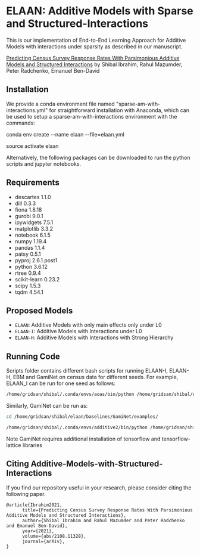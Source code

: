 # ELAAN: Additive Models with Sparse and Structured-Interactions

This is our implementation of End-to-End Learning Approach for Additive Models with interactions under sparsity as described in our manuscript.

[Predicting Census Survey Response Rates With Parsimonious Additive Models and Structured Interactions](http://arxiv.org/abs/2108.11328) by Shibal Ibrahim, Rahul Mazumder, Peter Radchenko, Emanuel Ben-David

## Installation
We provide a conda environment file named "sparse-am-with-interactions.yml" for straightforward installation with Anaconda, which can be used to setup a sparse-am-with-interactions environment with the commands:

conda env create --name elaan --file=elaan.yml

source activate elaan

Alternatively, the following packages can be downloaded to run the python scripts and jupyter notebooks.

## Requirements
* descartes                 1.1.0
* dill                      0.3.3 
* fiona                     1.8.18
* gurobi                    9.0.1 
* ipywidgets                7.5.1
* matplotlib                3.3.2 
* notebook                  6.1.5
* numpy                     1.19.4 
* pandas                    1.1.4
* patsy                     0.5.1
* pyproj                    2.6.1.post1
* python                    3.6.12 
* rtree                     0.9.4
* scikit-learn              0.23.2
* scipy                     1.5.3
* tqdm                      4.54.1
 
## Proposed Models
* `ELAAN`: Additive Models with only main effects only under L0
* `ELAAN-I`: Additive Models with Interactions under L0
* `ELAAN-H`: Additive Models with Interactions with Strong Hierarchy

## Running Code
Scripts folder contains different bash scripts for running ELAAN-I, ELAAN-H, EBM and GamiNet on census data for different seeds.
For example, ELAAN_I can be run for one seed as follows:
```bash
/home/gridsan/shibal/.conda/envs/aoas/bin/python /home/gridsan/shibal/elaan/src/elaani/elaani_census.py --load_directory '/home/gridsan/shibal/elaan/Census-Data' --seed 1 --relative_penalty 1.0 --grid_search 'reduced' --run_first_round --version 1 --eval_criteria 'mse' --logging
```

Similarly, GamiNet can be run as: 
```bash
cd /home/gridsan/shibal/elaan/baselines/GamiNet/examples/

/home/gridsan/shibal/.conda/envs/additive2/bin/python /home/gridsan/shibal/elaan/baselines/GamiNet/examples/gaminet_census.py --load_directory '/home/gridsan/shibal/elaan/Census-Data' --seed $SLURM_ARRAY_TASK_ID --version 1
```
Note GamiNet requires additional installation of tensorflow and tensorflow-lattice libraries 


## Citing Additive-Models-with-Structured-Interactions
If you find our repository useful in your research, please consider citing the following paper.

```
@article{Ibrahim2021,
      title={Predicting Census Survey Response Rates With Parsimonious Additive Models and Structured Interactions}, 
      author={Shibal Ibrahim and Rahul Mazumder and Peter Radchenko and Emanuel Ben-David},
      year={2021},
      volume={abs/2108.11328},
      journal={arXiv},
}
```


